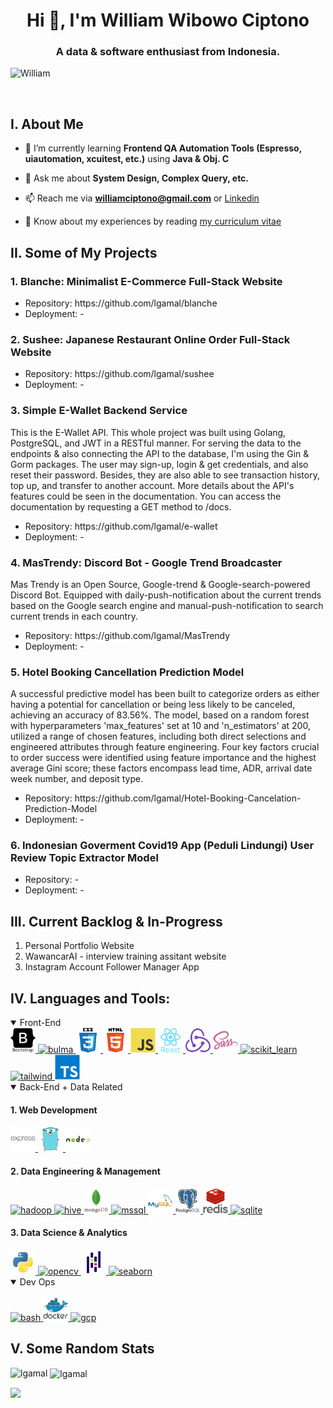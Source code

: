 <h1 align="center">Hi 👋, I'm William Wibowo Ciptono</h1>
<h3 align="center">A data & software enthusiast from Indonesia.</h3>

![William](./profile_picture.png)

<br/>

<h2>I. About Me</h2>

- 🌱 I’m currently learning **Frontend QA Automation Tools (Espresso, uiautomation, xcuitest, etc.)** using **Java & Obj. C**

- 💬 Ask me about **System Design, Complex Query, etc.**

- 📫 Reach me via **williamciptono@gmail.com** or [Linkedin](https://www.linkedin.com/in/williamwibowo/)

- 📄 Know about my experiences by reading [my curriculum vitae](https://drive.google.com/file/d/1qaepd9n9wDajwZ2G1XllG5AaVMsgkq2P/view?usp=share_link)


<h2>II. Some of My Projects</h2>
<h3>1. Blanche: Minimalist E-Commerce Full-Stack Website</h3>
<ul>
    <li>Repository: https://github.com/lgamal/blanche</li>
    <li>Deployment: -</li>
</ul>

<h3>2. Sushee: Japanese Restaurant Online Order Full-Stack Website</h3>
<ul>
    <li>Repository: https://github.com/lgamal/sushee</li>
    <li>Deployment: -</li>
</ul>

<h3>3. Simple E-Wallet Backend Service</h3>
This is the E-Wallet API. This whole project was built using Golang, PostgreSQL, and JWT in a RESTful manner. For serving the data to the endpoints & also connecting the API to the database, I'm using the Gin & Gorm packages. The user may sign-up, login & get credentials, and also reset their password. Besides, they are also able to see transaction history, top up, and transfer to another account. More details about the API's features could be seen in the documentation. You can access the documentation by requesting a GET method to /docs.
<ul>
    <li>Repository: https://github.com/lgamal/e-wallet</li>
    <li>Deployment: -</li>
</ul>

<h3>4. MasTrendy: Discord Bot - Google Trend Broadcaster</h3>
Mas Trendy is an Open Source, Google-trend & Google-search-powered Discord Bot. Equipped with daily-push-notification about the current trends based on the Google search engine and manual-push-notification to search current trends in each country. 
<ul>
    <li>Repository: https://github.com/lgamal/MasTrendy</li>
    <li>Deployment: -</li>
</ul>

<h3>5. Hotel Booking Cancellation Prediction Model</h3>
A successful predictive model has been built to categorize orders as either having a potential for cancellation or being less likely to be canceled, achieving an accuracy of 83.56%. The model, based on a random forest with hyperparameters 'max_features' set at 10 and 'n_estimators' at 200, utilized a range of chosen features, including both direct selections and engineered attributes through feature engineering. Four key factors crucial to order success were identified using feature importance and the highest average Gini score; these factors encompass lead time, ADR, arrival date week number, and deposit type.
<ul>
    <li>Repository: https://github.com/lgamal/Hotel-Booking-Cancelation-Prediction-Model</li>
    <li>Deployment: -</li>
</ul>

<h3>6. Indonesian Goverment Covid19 App (Peduli Lindungi) User Review Topic Extractor Model</h3>
<ul>
    <li>Repository: -</li>
    <li>Deployment: -</li>
</ul>


<h2>III. Current Backlog & In-Progress</h2>
<ol>
    <li>Personal Portfolio Website</li>
    <li>WawancarAI - interview training assitant website</li>
    <li>Instagram Account Follower Manager App</li>
</ol>

<h2 align="left">IV. Languages and Tools:</h2>
<details open>
    <summary>Front-End</summary>
    <a href="https://getbootstrap.com" target="_blank" rel="noreferrer"> <img src="https://raw.githubusercontent.com/devicons/devicon/master/icons/bootstrap/bootstrap-plain-wordmark.svg" alt="bootstrap" width="40" height="40"/> </a>
    <a href="https://bulma.io/" target="_blank" rel="noreferrer"> <img src="https://raw.githubusercontent.com/gilbarbara/logos/804dc257b59e144eaca5bc6ffd16949752c6f789/logos/bulma.svg" alt="bulma" width="40" height="40"/> </a> 
    <a href="https://www.w3schools.com/css/" target="_blank" rel="noreferrer"> <img src="https://raw.githubusercontent.com/devicons/devicon/master/icons/css3/css3-original-wordmark.svg" alt="css3" width="40" height="40"/> </a>
    <a href="https://www.w3.org/html/" target="_blank" rel="noreferrer"> <img src="https://raw.githubusercontent.com/devicons/devicon/master/icons/html5/html5-original-wordmark.svg" alt="html5" width="40" height="40"/> </a>
    <a href="https://developer.mozilla.org/en-US/docs/Web/JavaScript" target="_blank" rel="noreferrer"> <img src="https://raw.githubusercontent.com/devicons/devicon/master/icons/javascript/javascript-original.svg" alt="javascript" width="40" height="40"/> </a> 
    <a href="https://reactjs.org/" target="_blank" rel="noreferrer"> <img src="https://raw.githubusercontent.com/devicons/devicon/master/icons/react/react-original-wordmark.svg" alt="react" width="40" height="40"/> </a>
    <a href="https://redux.js.org" target="_blank" rel="noreferrer"> <img src="https://raw.githubusercontent.com/devicons/devicon/master/icons/redux/redux-original.svg" alt="redux" width="40" height="40"/> </a> <a href="https://sass-lang.com" target="_blank" rel="noreferrer"> <img src="https://raw.githubusercontent.com/devicons/devicon/master/icons/sass/sass-original.svg" alt="sass" width="40" height="40"/> </a> <a href="https://scikit-learn.org/" target="_blank" rel="noreferrer"> <img src="https://upload.wikimedia.org/wikipedia/commons/0/05/Scikit_learn_logo_small.svg" alt="scikit_learn" width="40" height="40"/> </a>
    <a href="https://tailwindcss.com/" target="_blank" rel="noreferrer"> <img src="https://www.vectorlogo.zone/logos/tailwindcss/tailwindcss-icon.svg" alt="tailwind" width="40" height="40"/> </a> <a href="https://www.typescriptlang.org/" target="_blank" rel="noreferrer"> <img src="https://raw.githubusercontent.com/devicons/devicon/master/icons/typescript/typescript-original.svg" alt="typescript" width="40" height="40"/> </a>
</details>

<details open>
    <summary>Back-End + Data Related</summary>
        <h4>1. Web Development</h4>
        <a href="https://expressjs.com" target="_blank" rel="noreferrer"> <img src="https://raw.githubusercontent.com/devicons/devicon/master/icons/express/express-original-wordmark.svg" alt="express" width="40" height="40"/> </a>
        <a href="https://golang.org" target="_blank" rel="noreferrer"> <img src="https://raw.githubusercontent.com/devicons/devicon/master/icons/go/go-original.svg" alt="go" width="40" height="40"/> </a>
        <a href="https://nodejs.org" target="_blank" rel="noreferrer"> <img src="https://raw.githubusercontent.com/devicons/devicon/master/icons/nodejs/nodejs-original-wordmark.svg" alt="nodejs" width="40" height="40"/> </a>
        <h4>2. Data Engineering & Management</h4>
        <a href="https://hadoop.apache.org/" target="_blank" rel="noreferrer"> <img src="https://www.vectorlogo.zone/logos/apache_hadoop/apache_hadoop-icon.svg" alt="hadoop" width="40" height="40"/> </a> <a href="https://hive.apache.org/" target="_blank" rel="noreferrer"> <img src="https://www.vectorlogo.zone/logos/apache_hive/apache_hive-icon.svg" alt="hive" width="40" height="40"/> </a>
        <a href="https://www.mongodb.com/" target="_blank" rel="noreferrer"> <img src="https://raw.githubusercontent.com/devicons/devicon/master/icons/mongodb/mongodb-original-wordmark.svg" alt="mongodb" width="40" height="40"/> </a> <a href="https://www.microsoft.com/en-us/sql-server" target="_blank" rel="noreferrer"> <img src="https://www.svgrepo.com/show/303229/microsoft-sql-server-logo.svg" alt="mssql" width="40" height="40"/> </a> <a href="https://www.mysql.com/" target="_blank" rel="noreferrer"> <img src="https://raw.githubusercontent.com/devicons/devicon/master/icons/mysql/mysql-original-wordmark.svg" alt="mysql" width="40" height="40"/> </a>
        <a href="https://www.postgresql.org" target="_blank" rel="noreferrer"> <img src="https://raw.githubusercontent.com/devicons/devicon/master/icons/postgresql/postgresql-original-wordmark.svg" alt="postgresql" width="40" height="40"/> </a>
        <a href="https://redis.io" target="_blank" rel="noreferrer"> <img src="https://raw.githubusercontent.com/devicons/devicon/master/icons/redis/redis-original-wordmark.svg" alt="redis" width="40" height="40"/> </a>
        <a href="https://www.sqlite.org/" target="_blank" rel="noreferrer"> <img src="https://www.vectorlogo.zone/logos/sqlite/sqlite-icon.svg" alt="sqlite" width="40" height="40"/> </a>
        <h4>3. Data Science & Analytics</h4>
        <a href="https://www.python.org" target="_blank" rel="noreferrer"> <img src="https://raw.githubusercontent.com/devicons/devicon/master/icons/python/python-original.svg" alt="python" width="40" height="40"/> </a>
        <a href="https://opencv.org/" target="_blank" rel="noreferrer"> <img src="https://www.vectorlogo.zone/logos/opencv/opencv-icon.svg" alt="opencv" width="40" height="40"/> </a> <a href="https://pandas.pydata.org/" target="_blank" rel="noreferrer"> <img src="https://raw.githubusercontent.com/devicons/devicon/2ae2a900d2f041da66e950e4d48052658d850630/icons/pandas/pandas-original.svg" alt="pandas" width="40" height="40"/> </a>
        <a href="https://seaborn.pydata.org/" target="_blank" rel="noreferrer"> <img src="https://seaborn.pydata.org/_images/logo-mark-lightbg.svg" alt="seaborn" width="40" height="40"/> </a>
</details>

<details open>
    <summary>Dev Ops</summary>
    <p align="left"> <a href="https://www.gnu.org/software/bash/" target="_blank" rel="noreferrer"> <img src="https://www.vectorlogo.zone/logos/gnu_bash/gnu_bash-icon.svg" alt="bash" width="40" height="40"/> </a>
    <a href="https://www.docker.com/" target="_blank" rel="noreferrer"> <img src="https://raw.githubusercontent.com/devicons/devicon/master/icons/docker/docker-original-wordmark.svg" alt="docker" width="40" height="40"/> </a>
    <a href="https://cloud.google.com" target="_blank" rel="noreferrer"> <img src="https://www.vectorlogo.zone/logos/google_cloud/google_cloud-icon.svg" alt="gcp" width="40" height="40"/> </a> 
</details>
</p>

<h2>V. Some Random Stats</h2>
<p><img align="left" src="https://github-readme-stats.vercel.app/api/top-langs?username=lgamal&show_icons=true&locale=en&layout=compact" alt="lgamal" /></p>

<p>&nbsp;<img align="center" src="https://github-readme-stats.vercel.app/api?username=lgamal&show_icons=true&locale=en" alt="lgamal" /></p>

<img src="https://www.codewars.com/users/Gamaliel/badges/large">
